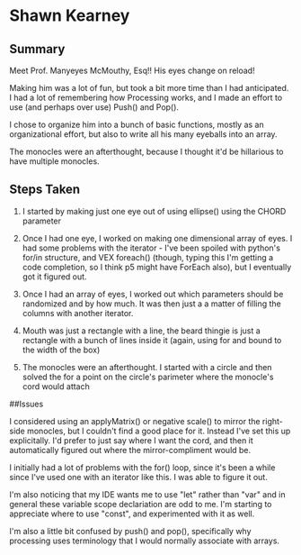 # Shawn Kearney

## Summary

Meet Prof. Manyeyes McMouthy, Esq!! His eyes change on reload!

Making him was a lot of fun, but took a bit more time than I had anticipated. I had a lot of remembering how Processing works, and I made an effort to use (and perhaps over use) Push() and Pop().

I chose to organize him into a bunch of basic functions, mostly as an organizational effort, but also to write all his many eyeballs into an array.

The monocles were an afterthought, because I thought it'd be hillarious to have multiple monocles.

## Steps Taken

1. I started by making just one eye out of using ellipse() using the CHORD parameter

2. Once I had one eye, I worked on making one dimensional array of eyes. I had some problems with the iterator - I've been spoiled with python's for/in structure, and VEX foreach() (though, typing this I'm getting a code completion, so I think p5 might have ForEach also), but I eventually got it figured out.

3. Once I had an array of eyes,  I worked out which parameters should be randomized and by how much. It was then just a a matter of filling the columns with another iterator.

4. Mouth was just a rectangle with a line, the beard thingie is just a rectangle with a bunch of lines inside it (again, using for and bound to the width of the box)

5. The monocles were an afterthought. I started with a circle and then solved the for a point on the circle's parimeter where the monocle's cord would attach

##Issues

I considered using an applyMatrix() or negative scale() to mirror the right-side monocles, but I couldn't find a good place for it. Instead I've set this up explicitally. I'd prefer to just say where I want the cord, and then it automatically figured out where the mirror-compliment would be.

I initially had a lot of problems with the for() loop, since it's been a while since I've used one with an iterator like this. I was able to figure it out.

I'm also noticing that my IDE wants me to use "let" rather than "var" and in general these variable scope declariation are odd to me. I'm starting to appreciate where to use "const", and experimented with it as well.

I'm also a little bit confused by push() and pop(), specifically why processing uses terminology that I would normally associate with arrays.